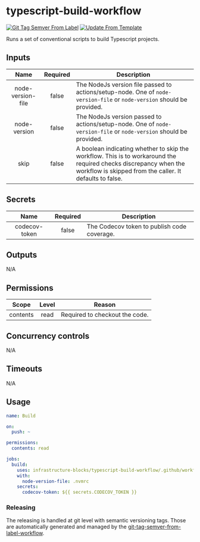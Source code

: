 # typescript-build-workflow
[![Git Tag Semver From Label](https://github.com/infrastructure-blocks/typescript-build-workflow/actions/workflows/git-tag-semver-from-label.yml/badge.svg)](https://github.com/infrastructure-blocks/typescript-build-workflow/actions/workflows/git-tag-semver-from-label.yml)
[![Update From Template](https://github.com/infrastructure-blocks/typescript-build-workflow/actions/workflows/update-from-template.yml/badge.svg)](https://github.com/infrastructure-blocks/typescript-build-workflow/actions/workflows/update-from-template.yml)

Runs a set of conventional scripts to build Typescript projects.

## Inputs

|       Name        | Required | Description                                                                                                                                                                  |
|:-----------------:|:--------:|------------------------------------------------------------------------------------------------------------------------------------------------------------------------------|
| node-version-file |  false   | The NodeJs version file passed to actions/setup-node. One of `node-version-file` or `node-version` should be provided.                                                       |
|   node-version    |  false   | The NodeJs version passed to actions/setup-node. One of `node-version-file` or `node-version` should be provided.                                                            |
|       skip        |  false   | A boolean indicating whether to skip the workflow. This is to workaround the required checks discrepancy when the workflow is skipped from the caller. It defaults to false. |

## Secrets

|     Name      | Required | Description                                 |
|:-------------:|:--------:|---------------------------------------------|
| codecov-token |  false   | The Codecov token to publish code coverage. |

## Outputs

N/A

## Permissions

|  Scope   | Level | Reason                         |
|:--------:|:-----:|--------------------------------|
| contents | read  | Required to checkout the code. |

## Concurrency controls

N/A

## Timeouts

N/A

## Usage

```yaml
name: Build

on:
  push: ~

permissions:
  contents: read

jobs:
  build:
    uses: infrastructure-blocks/typescript-build-workflow/.github/workflows/workflow.yml@v1
    with:
      node-version-file: .nvmrc
    secrets:
      codecov-token: ${{ secrets.CODECOV_TOKEN }}
```

### Releasing

The releasing is handled at git level with semantic versioning tags. Those are automatically generated and managed
by the [git-tag-semver-from-label-workflow](https://github.com/infrastructure-blocks/git-tag-semver-from-label-workflow).
